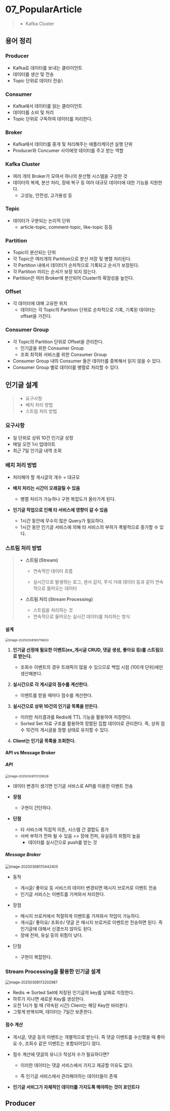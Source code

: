 # 07_PopularArticle

> - Kafka Cluster 



## 용어 정리

### Producer

- Kafka로 데이터를 보내는 클라이언트
- 데이터를 생산 및 전송
- Topic 단위로 데이터 전송\

### Consumer 

- Kafka에서 데이터를 읽는 클라이언트
- 데이터를 소비 및 처리
- Topic 단위로 구독하여 데이터를 처리한다.

### Broker

- Kafka에서 데이터를 중개 및 처리해주는 애플리케이션 실행 단위
- Producer와 Concumer 사이에엇 데이터를 주고 받는 역할

### Kafka Cluster

- 여러 개의 Broker가 모여서 하나의 분산형 시스템을 구성한 것
- 데이터의 복제, 분산 처리, 장애 복구 등 여러 대규모 데이터에 대한 기능을 지원한다.
  - 고성능, 안전성, 고가용성 등

### Topic

- 데이터가 구분되는 논리적 단위
  - article-topic, comment-topic, like-topic 등등

### Partition

- Topic이 분산되는 단위
- 각 Topic은 여러개의 Partition으로 분산 저장 및 병렬 처리된다.
- 각 Partition 내에서 데이터가 순차적으로 기록되고 순서가 보장된다.
- 각 Partition 끼리는 순서가 보장 되지 않는다.
- Partition은 여러 Broker에 분산되어 Cluster의 확장성을 높인다.

### Offset

- 각 데이터에 대해 고유한 위치
  - 데이터는 각 Topic의 Partition 단위로 순차적으로 기록, 기록된 데이터는 offset을 가진다.

### Consumer Group

- 각 Topic의 Partition 단위로 Offset을 관리한다.
  - 인기글을 위한 Consumer Group
  - 조회 최적화 서비스를 위한 Consumer Group
- Consumer Group 내의 Consumer 들은 데이터를 중복해서 읽지 않을 수 있다.
- Consumer Group 별로 데이터를 병렬로 처리할 수 있다.



## 인기글 설계

> - 요구사항
> - 배치 처리 방법
> - 스트림 처리 방법

### 요구사항

- 일 단위로 상위 10건 인기글 성정
- 매일 오전 1시 업데이트
- 최근 7일 인기글 내역 조회



### 배치 처리 방법

- 처리해야 할 게시글의 개수 = 대규모

- **배치 처리는 시간이 오래걸릴 수 있음**

  - 병렬 처리가 가능하나 구현 복잡도가 올라가게 된다.

    

- **인기글 작업으로 인해 타 서비스에 영향이 갈 수 있음**

  - 1시간 동안에 무수히 많은 Query가 필요하다.
  - 1시간 동안 인기글 서비스에 의해 타 서비스의 부하가 폭발적으로 증가할 수 있다.



### 스트림 처리 방법

> - **스트림 (Stream)**
>
>   - 연속적인 데이터 흐름
>
>   - 실시간으로 발생하는 로그, 센서 감지, 주식 거래 데이터 등과 같이 연속적으로 들어오는 데이터
>
>     
>
> - **스트림 처리 (Stream Processing)**
>
>   - 스트림을 처리하는 것
>   - 연속적으로 들어오는 실시간 데이터를 처리하는 방식

#### 설계

<img src="./07_PopularArticle.assets/image-20250308165719633.png" alt="image-20250308165719633" style="zoom:67%;" />

1. **인기글 선정에 필요한 이벤트(ex_게시글 CRUD, 댓글 생성, 좋아요 등)를 스트림으로 받는다.**
   - 조회수 이벤트의 경우 트래픽이 많을 수 있으므로 백업 시점 (100개 단위)에만 생산해본다.
     
2. **실시간으로 각 게시글의 점수를 계산한다.**
   - 이벤트를 받을 때마다 점수를 계산한다.
     
3. **실시간으로 상위 10건의 인기글 목록을 만든다.**
   - 이러한 처리결과를 Redis에 TTL 기능을 활용하여 저장한다.
   - Sorted Set 자료 구조를 활용하여 정렬된 집합 데이터로 관리한다.
     즉, 상위 점수 10건의 게시글을 정렬 상태로 유지할 수 있다.
4. **Client는 인기글 목록을 조회한다.**



#### API vs Message Broker

##### API

<img src="./07_PopularArticle.assets/image-20250308170129528.png" alt="image-20250308170129528" style="zoom:67%;" />

- 데이터 변경이 생기면 인기글 서비스로 API를 이용한 이벤트 전송
- **장점**
  - 구현이 간단하다.
    
- **단점** 
  - 타 서비스에 직접적 의존, 시스템 간 결합도 증가
  - 서버 부하가 전파 될 수 있음 => 장애 전파, 유실등의 위험이 높음
    - 데이터를 실시간으로 push를 받는 것



##### Message Broker

<img src="./07_PopularArticle.assets/image-20250308170442405.png" alt="image-20250308170442405" style="zoom: 80%;" />

- 동작
  - 게시글/ 좋아요 등 서비스의 데이터 변경되면 메시지 브로커로 이벤트 전송
  - 인기글 서비스는 이벤트를 가져와서 처리한다.

- 장점
  - 메시지 브로커에서 적절하게 이벤트를 가져와서 작업이 가능하다.
  - 게시글/ 좋아요/ 조회수/ 댓글 은 메시지 브로커로 이벤트만 전송하면 된다.
    즉 인기글에 대해서 신경쓰지 않아도 된다.
  - 장애 전파, 유실 등의 위험이 낮다.
    
- 단점
  - 구현이 복잡한다.



### Stream Processing을 활용한 인기글 설계

<img src="./07_PopularArticle.assets/image-20250308172202987.png" alt="image-20250308172202987" style="zoom:80%;" />

- Redis => Sorted Set에 저장된 인기글의 key를 날짜로 지정한다.
- 하루가 지나면 새로운 Key를 생성한다.
- 오전 1시가 될 때 (약속된 시간) Client는 해당 Key만 바라본다.
- 그렇게 반복되며, 데이터는 7일간 보존한다.



#### 점수 계산

- 게시글, 댓글 등의 이벤트는 개별적으로 받는다.
  즉 댓글 이벤트를 수신했을 때 좋아요 수, 조회수 같은 이벤트는 포함되어있디 않다.

- 점수 계산에 댓글의 유니크 작성자 수가 필요하다면?

  - 이러한 데이터는 댓글 서비스에서 가지고 제공할 이유도 없다.

  - 즉 인기글 서비스에서 관리해야하는 데이터들이 존재

    

- **인기글 서비그가 자체적인 데이터를 가지도록 해야하는 것이 포인트다**



## Producer





























